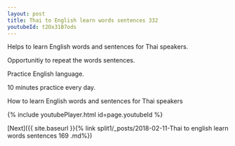 ```yaml
---
layout: post
title: Thai to English learn words sentences 332 
youtubeId: t2Ox31B7ods
---
```

 
 
Helps to learn English words and sentences for Thai speakers.

Opportunitiy to repeat the words sentences. 

Practice English language. 
 
10 minutes practice every day. 
 
How to learn English words and sentences for Thai speakers 
 
{% include youtubePlayer.html id=page.youtubeId %}
 
 
[Next]({{ site.baseurl }}{% link  split1/_posts/2018-02-11-Thai to english learn words sentences 169 .md%})
 
